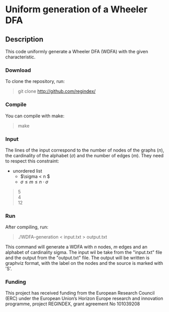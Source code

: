 # Uniform generation of a Wheeler DFA

## Description

This code uniformly generate a Wheeler DFA (WDFA) with the given characteristic.

### Download

To clone the repository, run:

> git clone http://github.com/regindex/

### Compile

You can compile with make:

> make

### Input

The lines of the input correspond to the number of nodes of the graphs ($n$), the cardinality of the alphabet ($\sigma$) and the number of edges ($m$). They need to respect this constraint:

* unordered list
  * $\sigma < n $
  * $\sigma \leq m \leq n \cdot \sigma$

> 5\
  4\
  12
  
### Run

After compiling, run:

> ./WDFA-generation < input.txt > output.txt

This command will generate a WDFA with $n$ nodes, $m$ edges and an alphabet of cardinality sigma. The input wil be take from the  "input.txt" file and the output from the "output.txt" file.
The output will be written is graphviz format, with the label on the nodes and the source is marked with 'S'.

### Funding

This project has received funding from the European Research Council (ERC) under the European Union’s Horizon Europe research and innovation programme, project REGINDEX, grant agreement No 101039208
